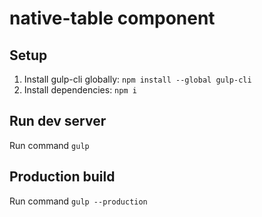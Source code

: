 # native-table component

## Setup

1. Install gulp-cli globally: `npm install --global gulp-cli`
2. Install dependencies: `npm i`

## Run dev server

Run command `gulp`

## Production build

Run command `gulp --production`
